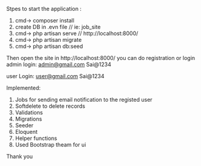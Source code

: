 Stpes to start the application :
1. cmd-> composer install
2. create DB in .evn file // ie: job_site
3. cmd-> php artisan serve // http://localhost:8000/
4. cmd-> php artisan migrate
5. cmd-> php artisan db:seed 

Then open the site in http://localhost:8000/ 
you can do registration or login 
admin login:
admin@gmail.com
Sai@1234

user Login:
user@gmail.com
Sai@1234

Implemented:
1. Jobs for sending email notification to the registed user
2. Softdelete to delete records
3. Validations
4. Migrations
5. Seeder
6. Eloquent
7. Helper functions
8. Used Bootstrap theam for ui

Thank you